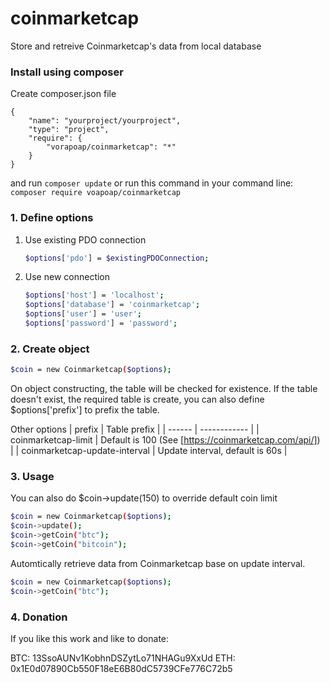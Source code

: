 # coinmarketcap
Store and retreive Coinmarketcap's data from local database

### Install using composer

Create composer.json file
```
{
    "name": "yourproject/yourproject",
    "type": "project",
    "require": {
        "vorapoap/coinmarketcap": "*"
    }
}
```
and run ```composer update```  or run this command in your command line:
```composer require voapoap/coinmarketcap```

### 1. Define options
 1. Use existing PDO connection
    ```sh
    $options['pdo'] = $existingPDOConnection;
    ```
 2. Use new connection
    ```sh
    $options['host'] = 'localhost';
    $options['database'] = 'coinmarketcap';
    $options['user'] = 'user';
    $options['password'] = 'password';
    ```
### 2. Create object
```sh
$coin = new Coinmarketcap($options);
```
On object constructing, the table will be checked for existence. If the table doesn't exist, the required table is create, you can also define $options['prefix'] to prefix the table.

Other options
| prefix | Table prefix |
| ------ | ------------ |
| coinmarketcap-limit |  Default is 100 (See [https://coinmarketcap.com/api/]) |
| coinmarketcap-update-interval | Update interval, default is 60s | 

### 3. Usage
You can also do $coin->update(150) to override default coin limit
```sh
$coin = new Coinmarketcap($options);
$coin->update(); 
$coin->getCoin("btc");
$coin->getCoin("bitcoin");
```

Automtically retrieve data from Coinmarketcap base on update interval.
```sh
$coin = new Coinmarketcap($options);
$coin->getCoin("btc"); 
```

### 4. Donation

If you like this work and like to donate:

BTC:	13SsoAUNv1KobhnDSZytLo71NHAGu9XxUd
ETH:	0x1E0d07890Cb550F18eE6B80dC5739CFe776C72b5
